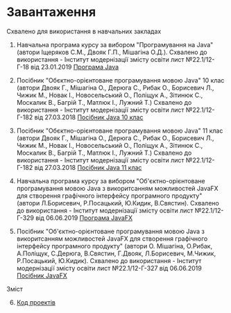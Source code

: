 # Завантаження

Схвалено для використання в навчальних закладах

1. Навчальна програма курсу за вибором "Програмування на Java" (автори Іщеряков С.М., Двояк Г.П., Мішагіна О.Д.). Схвалено до використання - Інститут модернізації змісту освіти лист №22.1/12-Г-18 від 23.01.2019 [Програма Java](https://github.com/atmp-if/javafx/releases/latest/download/Java.docx) 

2. Посібник "Обєктно-орієнтоване програмування мовою Java" 10 клас (автори Двояк Г., Мішагіна О., Дерюга С., Рибак О., Борисевич Л., Чижик М., Новак І., Новосельський О., Поліщук А., Зітинюк С., Москалик В., Багрій Т., Матлюк І., Лужний Т.) Схвалено до використання - Інститут модернізації змісту освіти лист №22.1/12-Г-182 від 27.03.2018 [Посібник Java 10 клас](https://github.com/atmp-if/javafx/releases/latest/download/Java.10.pdf) 

3. Посібник "Обєктно-орієнтоване програмування мовою Java" 11 клас (автори Двояк Г., Мішагіна О., Дерюга С., Рибак О., Борисевич Л., Чижик М., Новак І., Новосельський О., Поліщук А., Зітинюк С., Москалик В., Багрій Т., Матлюк І., Лужний Т.) Схвалено до використання - Інститут модернізації змісту освіти лист №22.1/12-Г-182 від 27.03.2018 [Посібник Java 11 клас](https://github.com/atmp-if/javafx/releases/latest/download/Java.11.pdf) 

4. Навчальна програма курсу за вибором "Об'єктно-орієнтоване програмування мовою Java з викоритсанням можливостей JavaFX для створення графічного інтерфейсу програмного продукту" (автори Л.Борисевич, Р.Посацький, Ю.Кидик, В.Свястин). Схвалено до використання - Інститут модернізації змісту освіти лист №22.1/12-Г-329 від 06.06.2019
[Програма JavaFX](https://github.com/atmp-if/javafx/releases/latest/download/JavaFX.docx) 

5. Посібник "Об'єктно-орієнтоване програмування мовою Java з викоритсанням можливостей JavaFX для створення графічного інтерфейсу програмного продукту" (автори О. Мішагіна, О.Рибак, А.Поліщук, С.Дерюга, В.Свястин, Г.Двояк,  Л.Борисевич, М.Чижик, Р.Посацький, Ю.Кидик). Схвалено до використання - Інститут модернізації змісту освіти лист №22.1/12-Г-327 від 06.06.2019 [Посібник JavaFX](https://github.com/atmp-if/javafx/releases/latest/download/JavaFX.pdf) 

Зміст

6. [Код проектів](https://github.com/atmp-if/javafx/archive/project.zip)
